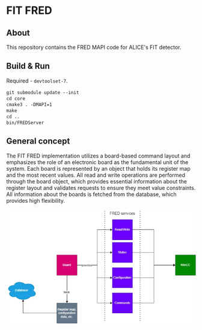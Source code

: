 # FIT FRED
## About
This repository contains the FRED MAPI code for ALICE's FIT detector.

## Build & Run
Required - `devtoolset-7`.
```
git submodule update --init
cd core
cmake3 . -DMAPI=1
make
cd ..
bin/FREDServer
```

## General concept

The FIT FRED implementation utilizes a board-based command layout and emphasizes the role of an electronic board as the fundamental unit of the system. Each board is represented by an object that holds its register map and the most recent values. All read and write operations are performed through the board object, which provides essential information about the register layout and validates requests to ensure they meet value constraints. All information about the boards is fetched from the database, which provides high flexibility.

![](docs/imgs/FIT-FRED-Schema.jpg)


